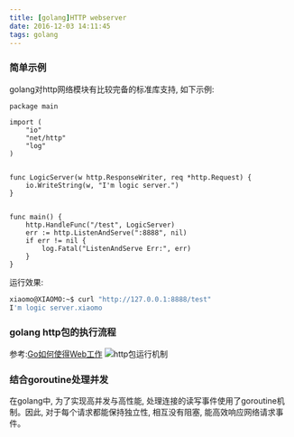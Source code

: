 ```yaml
---
title: [golang]HTTP webserver
date: 2016-12-03 14:11:45
tags: golang
---
```


### 简单示例
golang对http网络模块有比较完备的标准库支持, 如下示例:

<!--more-->

```golang
package main

import (
    "io"
    "net/http"
    "log"
)


func LogicServer(w http.ResponseWriter, req *http.Request) {
    io.WriteString(w, "I'm logic server.")
}


func main() {
    http.HandleFunc("/test", LogicServer)
    err := http.ListenAndServe(":8888", nil)
    if err != nil {
        log.Fatal("ListenAndServe Err:", err)
    }
}
```
运行效果:
```bash
xiaomo@XIAOMO:~$ curl "http://127.0.0.1:8888/test"
I'm logic server.xiaomo
```

### golang http包的执行流程
参考:[Go如何使得Web工作](https://astaxie.gitbooks.io/build-web-application-with-golang/content/zh/03.3.html "http")
![http包运行机制](/img/golang_http.png)

### 结合goroutine处理并发
在golang中, 为了实现高并发与高性能, 处理连接的读写事件使用了goroutine机制。因此, 对于每个请求都能保持独立性, 相互没有阻塞, 能高效响应网络请求事件。


